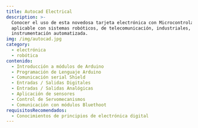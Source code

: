 ```yaml
---
title: Autocad Electrical
description: >-
  Conocer el uso de esta novedosa tarjeta electrónica con Microcontroladores, y
  aplicable con sistemas robóticos, de telecomunicación, industriales,
  instrumentación automatizada.
img: /img/autocad.jpg
category:
  - electrónica
  - robótica
contenido:
  - Introducción a módulos de Arduino
  - Programación de Lenguaje Arduino
  - Comunicación serial Shield
  - Entradas / Salidas Digitales
  - Entradas / Salidas Analógicas
  - Aplicación de sensores
  - Control de Servomecanismos
  - Comunicación con módulos Bluethoot
requisitosRecomendados:
  - Conocimientos de principios de electrónica digital
---
```


